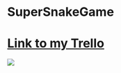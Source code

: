# SuperSnakeGame

# [Link to my Trello](https://trello.com/b/VjQSTc0L/supersnakegame)

![]("../images/snake-wireframe.png")
